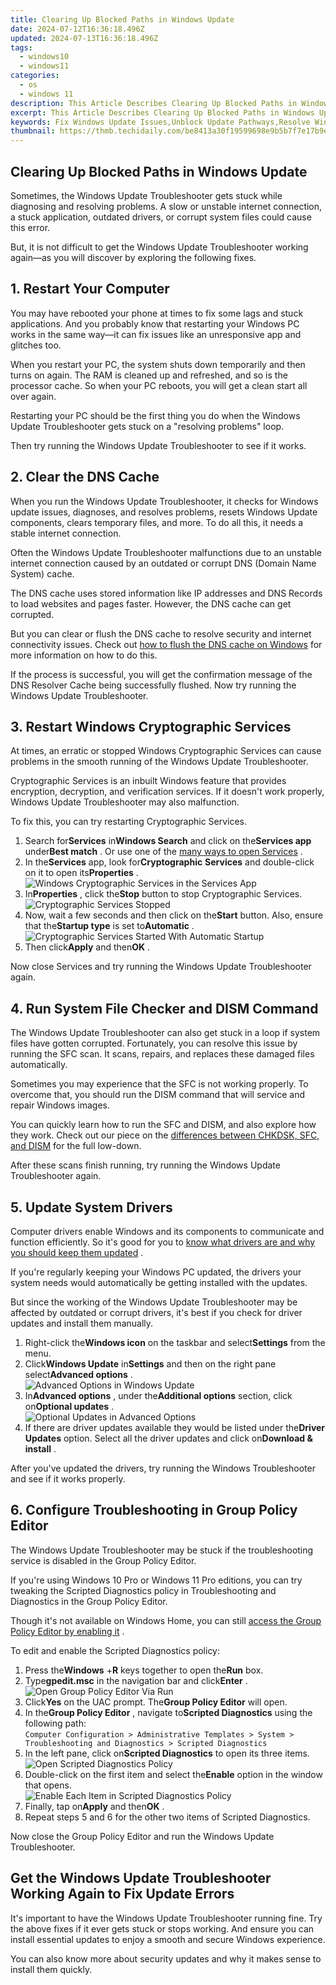 ```yaml
---
title: Clearing Up Blocked Paths in Windows Update
date: 2024-07-12T16:36:18.496Z
updated: 2024-07-13T16:36:18.496Z
tags:
  - windows10
  - windows11
categories:
  - os
  - windows 11
description: This Article Describes Clearing Up Blocked Paths in Windows Update
excerpt: This Article Describes Clearing Up Blocked Paths in Windows Update
keywords: Fix Windows Update Issues,Unblock Update Pathways,Resolve WinUpdate Problems,Streamline Update Process,Remove Update Errors,Enhance Windows Update,Clearing Update Blocks
thumbnail: https://thmb.techidaily.com/be8413a30f19599698e9b5b7f7e17b9eb5081fbfdcc13de42954a869c3e7944e.png
---
```


## Clearing Up Blocked Paths in Windows Update

 Sometimes, the Windows Update Troubleshooter gets stuck while diagnosing and resolving problems. A slow or unstable internet connection, a stuck application, outdated drivers, or corrupt system files could cause this error.

 But, it is not difficult to get the Windows Update Troubleshooter working again—as you will discover by exploring the following fixes.

## 1\. Restart Your Computer

 You may have rebooted your phone at times to fix some lags and stuck applications. And you probably know that restarting your Windows PC works in the same way—it can fix issues like an unresponsive app and glitches too.

 When you restart your PC, the system shuts down temporarily and then turns on again. The RAM is cleaned up and refreshed, and so is the processor cache. So when your PC reboots, you will get a clean start all over again.

 Restarting your PC should be the first thing you do when the Windows Update Troubleshooter gets stuck on a "resolving problems" loop.

 Then try running the Windows Update Troubleshooter to see if it works.

## 2\. Clear the DNS Cache

 When you run the Windows Update Troubleshooter, it checks for Windows update issues, diagnoses, and resolves problems, resets Windows Update components, clears temporary files, and more. To do all this, it needs a stable internet connection.

 Often the Windows Update Troubleshooter malfunctions due to an unstable internet connection caused by an outdated or corrupt DNS (Domain Name System) cache.

 The DNS cache uses stored information like IP addresses and DNS Records to load websites and pages faster. However, the DNS cache can get corrupted.

 But you can clear or flush the DNS cache to resolve security and internet connectivity issues. Check out [how to flush the DNS cache on Windows](https://www.makeuseof.com/flush-dns-cache-windows/) for more information on how to do this.

 If the process is successful, you will get the confirmation message of the DNS Resolver Cache being successfully flushed. Now try running the Windows Update Troubleshooter.

## 3\. Restart Windows Cryptographic Services

 At times, an erratic or stopped Windows Cryptographic Services can cause problems in the smooth running of the Windows Update Troubleshooter.

 Cryptographic Services is an inbuilt Windows feature that provides encryption, decryption, and verification services. If it doesn't work properly, Windows Update Troubleshooter may also malfunction.

To fix this, you can try restarting Cryptographic Services.

1. Search for**Services** in**Windows Search** and click on the**Services app** under**Best match** . Or use one of the [many ways to open Services](https://www.makeuseof.com/windows-11-open-services-app/) .
2. In the**Services** app, look for**Cryptographic** **Services** and double-click on it to open its**Properties** .  
![Windows Cryptographic Services in the Services App](https://static1.makeuseofimages.com/wordpress/wp-content/uploads/2023/04/windows-cryptographic-services.jpg)
3. In**Properties** , click the**Stop** button to stop Cryptographic Services.  
![Cryptographic Services Stopped](https://static1.makeuseofimages.com/wordpress/wp-content/uploads/2023/04/stop-cryptographic-services.jpg)
4. Now, wait a few seconds and then click on the**Start** button. Also, ensure that the**Startup type** is set to**Automatic** .  
![Cryptographic Services Started With Automatic Startup](https://static1.makeuseofimages.com/wordpress/wp-content/uploads/2023/04/start-cryptographic-services.jpg)
5. Then click**Apply** and then**OK** .

 Now close Services and try running the Windows Update Troubleshooter again.

## 4\. Run System File Checker and DISM Command

 The Windows Update Troubleshooter can also get stuck in a loop if system files have gotten corrupted. Fortunately, you can resolve this issue by running the SFC scan. It scans, repairs, and replaces these damaged files automatically.

 Sometimes you may experience that the SFC is not working properly. To overcome that, you should run the DISM command that will service and repair Windows images.

 You can quickly learn how to run the SFC and DISM, and also explore how they work. Check out our piece on the [differences between CHKDSK, SFC, and DISM](https://www.makeuseof.com/difference-between-chkdsk-sfc-and-dism-in-windows-10/) for the full low-down.

 After these scans finish running, try running the Windows Update Troubleshooter again.

## 5\. Update System Drivers

 Computer drivers enable Windows and its components to communicate and function efficiently. So it's good for you to [know what drivers are and why you should keep them updated](https://www.makeuseof.com/computer-drivers-what-are-they-why-should-you-update/) .

 If you're regularly keeping your Windows PC updated, the drivers your system needs would automatically be getting installed with the updates.

 But since the working of the Windows Update Troubleshooter may be affected by outdated or corrupt drivers, it's best if you check for driver updates and install them manually.

1. Right-click the**Windows icon** on the taskbar and select**Settings** from the menu.
2. Click**Windows Update** in**Settings** and then on the right pane select**Advanced options** .  
![Advanced Options in Windows Update](https://static1.makeuseofimages.com/wordpress/wp-content/uploads/2023/04/advanced-options-windows-update.jpg)
3. In**Advanced options** , under the**Additional options** section, click on**Optional updates** .  
![Optional Updates in Advanced Options](https://static1.makeuseofimages.com/wordpress/wp-content/uploads/2023/04/optional-updates-windows-update.jpg)
4. If there are driver updates available they would be listed under the**Driver Updates** option. Select all the driver updates and click on**Download & install** .

 After you've updated the drivers, try running the Windows Troubleshooter and see if it works properly.

## 6\. Configure Troubleshooting in Group Policy Editor

 The Windows Update Troubleshooter may be stuck if the troubleshooting service is disabled in the Group Policy Editor.

 If you're using Windows 10 Pro or Windows 11 Pro editions, you can try tweaking the Scripted Diagnostics policy in Troubleshooting and Diagnostics in the Group Policy Editor.

 Though it's not available on Windows Home, you can still [access the Group Policy Editor by enabling it](https://www.makeuseof.com/tag/access-group-policy-editor-even-windows-home-settings-try/) .

To edit and enable the Scripted Diagnostics policy:

1. Press the**Windows** +**R** keys together to open the**Run** box.
2. Type**gpedit.msc** in the navigation bar and click**Enter** .  
![Open Group Policy Editor Via Run](https://static1.makeuseofimages.com/wordpress/wp-content/uploads/2023/04/open-group-policy-editor-via-run.jpg)
3. Click**Yes** on the UAC prompt. The**Group Policy Editor** will open.
4. In the**Group Policy Editor** , navigate to**Scripted Diagnostics** using the following path:  
`Computer Configuration > Administrative Templates > System > Troubleshooting and Diagnostics > Scripted Diagnostics`
5. In the left pane, click on**Scripted Diagnostics** to open its three items.  
![Open Scripted Diagnostics Policy](https://static1.makeuseofimages.com/wordpress/wp-content/uploads/2023/04/open-scripted-diagnostics-policy.jpg)
6. Double-click on the first item and select the**Enable** option in the window that opens.  
![Enable Each Item in Scripted Diagnostics Policy](https://static1.makeuseofimages.com/wordpress/wp-content/uploads/2023/04/enable-items-of-scripted-diagnostics-policy.jpg)
7. Finally, tap on**Apply** and then**OK** .
8. Repeat steps 5 and 6 for the other two items of Scripted Diagnostics.

 Now close the Group Policy Editor and run the Windows Update Troubleshooter.

## Get the Windows Update Troubleshooter Working Again to Fix Update Errors

 It's important to have the Windows Update Troubleshooter running fine. Try the above fixes if it ever gets stuck or stops working. And ensure you can install essential updates to enjoy a smooth and secure Windows experience.

 You can also know more about security updates and why it makes sense to install them quickly.

<ins class="adsbygoogle"
     style="display:block"
     data-ad-format="autorelaxed"
     data-ad-client="ca-pub-7571918770474297"
     data-ad-slot="1223367746"></ins>



<ins class="adsbygoogle"
     style="display:block"
     data-ad-client="ca-pub-7571918770474297"
     data-ad-slot="8358498916"
     data-ad-format="auto"
     data-full-width-responsive="true"></ins>




